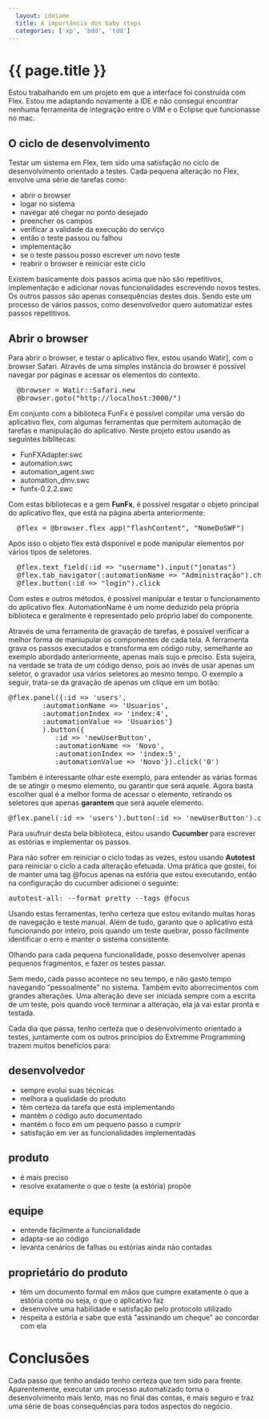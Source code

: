 ```yaml
---
  layout: ideiame
  title: A importância dos baby steps
  categories: ['xp', 'bdd', 'tdd']
---
```


# {{ page.title }} 

Estou trabalhando em um projeto em que a interface foi construída com Flex. Estou me adaptando novamente a IDE e não consegui encontrar nenhuma ferramenta de integração entre o VIM e o Eclipse que funcionasse no mac. 

## O ciclo de desenvolvimento

Testar um sistema em Flex, tem sido uma satisfação no ciclo de desenvolvimento orientado a testes. Cada pequena alteração no Flex, envolve uma série de tarefas como:

* abrir o browser
* logar no sistema
* navegar até chegar no ponto desejado
* preencher os campos
* verificar a validade da execução do serviço
* então o teste passou ou falhou
* implementação
* se o teste passou posso escrever um novo teste
* reabrir o browser e reiniciar este ciclo

Existem basicamente dois passos acima que não são repetitivos, implementação e adicionar novas funcionalidades escrevendo novos testes. Os outros passos são apenas consequências destes dois. Sendo este um processo de vários passos, como desenvolvedor quero automatizar estes passos repetitivos.

## Abrir o browser

Para abrir o browser, e testar o aplicativo flex, estou usando Watir], com o browser Safari. Através de uma simples instância do browser é possível navegar por páginas e acessar os elementos do contexto.

<pre class="prettyprint">
  @browser = Watir::Safari.new
  @browser.goto("http://localhost:3000/")
</pre>

Em conjunto com a biblioteca FunFx é possível compilar uma versão do aplicativo flex, com algumas ferramentas que permitem automação de tarefas e manipulação do aplicativo. Neste projeto estou usando as seguintes biblitecas:

- FunFXAdapter.swc
- automation.swc
- automation\_agent.swc
- automation\_dmv.swc
- funfx-0.2.2.swc

Com estas bibliotecas e a gem **FunFx**, é possível resgatar o objeto principal do aplicativo flex, que está na página aberta anteriormente:

<pre class="prettyprint">
  @flex = @browser.flex_app("flashContent", "NomeDoSWF")  
</pre>

Após isso o objeto flex está disponível e pode manipular elementos por vários tipos de seletores.

<pre class="prettyprint">
  @flex.text_field(:id => "username").input("jonatas")
  @flex.tab_navigator(:automationName => "Administração").change("Usuários")
  @flex.button(:id => "login").click
</pre>

Com estes e outros métodos, é possível manipular e testar o funcionamento do aplicativo flex. AutomationName é um nome deduzido pela própria biblioteca e geralmente é representado pelo próprio label do componente.

Através de uma ferramenta de gravação de tarefas, é possível verificar a melhor forma de maniupular os componentes de cada tela. A ferramenta grava os passos executados e transforma em código ruby, semelhante ao exemplo abordado anteriormente, apenas mais sujo e preciso. Esta sujeira, na verdade se trata de um código denso, pois ao invés de usar apenas um seletor, o gravador usa vários seletores ao mesmo tempo.
O exemplo a seguir, trata-se da gravação de apenas um clique em um botão:

<pre class="prettyprint">
@flex.panel({:id => 'users', 
        :automationName => 'Usuarios', 
        :automationIndex => 'index:4', 
        :automationValue => 'Usuarios'}
        ).button({
           :id => 'newUserButton',
           :automationName => 'Novo', 
           :automationIndex => 'index:5', 
           :automationValue => 'Novo'}).click('0')
</pre>

Também é interessante olhar este exemplo, para entender as várias formas de se atingir o mesmo elemento, ou garantir que será aquele. Agora basta escolher qual é a melhor forma de acessar o elemento, retirando os seletores que apenas **garantem** que será aquele elemento. 

<pre class="prettyprint">
@flex.panel(:id => 'users').button(:id => 'newUserButton').click('0')
</pre>

Para usufruir desta bela biblioteca, estou usando **Cucumber** para escrever as estórias e implementar os passos. 

Para não sofrer em reiniciar o ciclo todas as vezes, estou usando **Autotest** para reiniciar o ciclo a cada alteração efetuada. Uma prática que gostei, foi de manter uma tag @focus apenas na estória que estou executando, então na configuração do cucumber adicionei o seguinte:

<pre class="prettyprint">
autotest-all: --format pretty --tags @focus
</pre>

Usando estas ferramentas, tenho certeza que estou evitando muitas horas de navegação e teste manual. Além de tudo, garanto que o aplicativo está funcionando por inteiro, pois quando um teste quebrar, posso fácilmente identificar o erro e manter o sistema consistente.


Olhando para cada pequena funcionalidade, posso desenvolver apenas pequenos fragmentos, e fazer os testes passar.

Sem medo, cada passo acontece no seu tempo, e não gasto tempo navegando "pessoalmente" no sistema. Também evito aborrecimentos com grandes alterações. Uma alteração deve ser iniciada sempre com a escrita de um teste, pois quando você terminar a alteração, ela já vai estar pronta e testada.

Cada dia que passa, tenho certeza que o desenvolvimento orientado a testes, juntamente com os outros princípios do Extremme Programming trazem muitos benefícios para:

## desenvolvedor

* sempre evolui suas técnicas 
* melhora a qualidade do produto
* têm certeza da tarefa que está implementando
* mantêm o código auto documentado
* mantém o foco em um pequeno passo a cumprir
* satisfação em ver as funcionalidades implementadas

## produto

* é mais preciso
* resolve exatamente o que o teste (a estória) propõe

## equipe

* entende fácilmente a funcionalidade 
* adapta-se ao código
* levanta cenários de falhas ou estórias ainda não contadas

## proprietário do produto

* têm um documento formal em mãos que cumpre exatamente o que a estória conta ou seja, o que o aplicativo faz
* desenvolve uma habilidade e satisfação pelo protocolo utilizado
* respeita a estória e sabe que está "assinando um cheque" ao concordar com ela

# Conclusões

Cada passo que tenho andado tenho certeza que tem sido para frente. Aparentemente, executar um processo automatizado torna o desenvolvimento mais lento, mas no final das contas, é mais seguro e traz uma série de boas consequências para todos aspectos do negócio.

